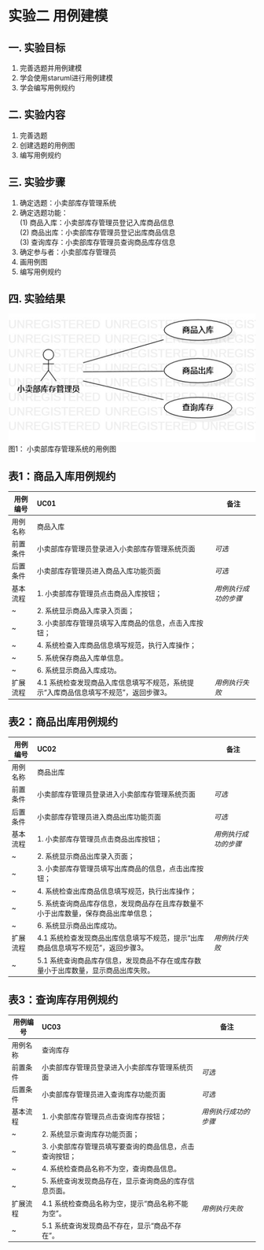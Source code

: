 # 实验二 用例建模

## 一. 实验目标
1. 完善选题并用例建模
2. 学会使用staruml进行用例建模
3. 学会编写用例规约

## 二. 实验内容
1. 完善选题
2. 创建选题的用例图
3. 编写用例规约

## 三. 实验步骤

1. 确定选题：小卖部库存管理系统  
2. 确定选题功能：  
  (1) 商品入库：小卖部库存管理员登记入库商品信息  
  (2) 商品出库：小卖部库存管理员登记出库商品信息  
  (3) 查询库存：小卖部库存管理员查询商品库存信息  
3. 确定参与者：小卖部库存管理员  
4. 画用例图  
5. 编写用例规约

## 四. 实验结果

![用例图](./lab2_UseCaseDiagram.jpg)  
图1： 小卖部库存管理系统的用例图

## 表1：商品入库用例规约 

用例编号  | UC01 | 备注  
-|:-|-  
用例名称  | 商品入库  |   
前置条件  | 小卖部库存管理员登录进入小卖部库存管理系统页面  | *可选*   
后置条件  | 小卖部库存管理员进入商品入库功能页面     | *可选*   
基本流程  | 1. 小卖部库存管理员点击商品入库按钮；  |*用例执行成功的步骤*    
~| 2. 系统显示商品入库录入页面；  |   
~| 3. 小卖部库存管理员填写入库商品的信息，点击入库按钮；  |   
~| 4. 系统检查入库商品信息填写规范，执行入库操作；  |
~| 5. 系统保存商品入库单信息。  |   
~| 6. 系统显示商品入库成功。  | 
扩展流程  | 4.1 系统检查发现商品入库信息填写不规范，系统提示“入库商品信息填写不规范”，返回步骤3。 |*用例执行失败*

## 表2：商品出库用例规约 

用例编号  | UC02 | 备注  
-|:-|-  
用例名称  | 商品出库  |   
前置条件  | 小卖部库存管理员登录进入小卖部库存管理系统页面   | *可选*   
后置条件  | 小卖部库存管理员进入商品出库功能页面     | *可选*   
基本流程  | 1. 小卖部库存管理员点击商品出库按钮；  |*用例执行成功的步骤*    
~| 2. 系统显示商品出库录入页面；  |   
~| 3. 小卖部库存管理员填写出库商品的信息，点击出库按钮；  |   
~| 4. 系统检查出库商品信息填写规范，执行出库操作；  |   
~| 5. 系统查询商品库存信息，发现商品存在且库存数量不小于出库数量，保存商品出库单信息；  |
~| 6. 系统显示商品出库成功。  |
扩展流程  | 4.1 系统检查发现商品出库信息填写不规范，提示“出库商品信息填写不规范”，返回步骤3。 |*用例执行失败*
~| 5.1 系统查询商品库存信息，发现商品不存在或库存数量小于出库数量，显示商品出库失败。 |   

## 表3：查询库存用例规约 

用例编号  | UC03 | 备注  
-|:-|-  
用例名称  | 查询库存  |   
前置条件  | 小卖部库存管理员登录进入小卖部库存管理系统页面  | *可选*   
后置条件  | 小卖部库存管理员进入查询库存功能页面     | *可选*   
基本流程  | 1. 小卖部库存管理员点击查询库存按钮；  |*用例执行成功的步骤*    
~| 2. 系统显示查询库存功能页面；  |   
~| 3. 小卖部库存管理员填写要查询的商品信息，点击查询按钮；  |
~| 4. 系统检查商品名称不为空，查询商品信息。  |   
~| 5. 系统查询发现商品存在，显示查询商品的库存信息页面。  |   
扩展流程  | 4.1 系统检查商品名称为空，提示“商品名称不能为空”。 |*用例执行失败*
~| 5.1 系统查询发现商品不存在，显示“商品不存在”。  |
